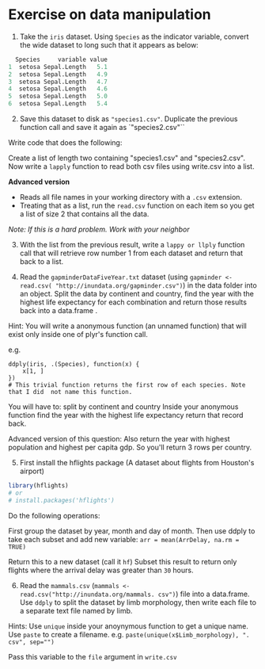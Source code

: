  
 # Exercise on data manipulation
 
 1. Take the `iris` dataset. Using `Species` as the indicator variable, convert  the wide dataset to long such that it appears as below:
 
 ```r
   Species     variable value
 1  setosa Sepal.Length   5.1
 2  setosa Sepal.Length   4.9
 3  setosa Sepal.Length   4.7
 4  setosa Sepal.Length   4.6
 5  setosa Sepal.Length   5.0
 6  setosa Sepal.Length   5.4
 ```
 
 2.  Save this dataset to disk as `"species1.csv"`. Duplicate the previous  function call and save it again as `"species2.csv"``
 
 Write code that does the following:
 
 Create a list of length two containing "species1.csv" and "species2.csv". 
 Now write a `lapply` function to read both csv files using write.csv into a  list.
 
 __Advanced version__
 * Reads all file names in your working directory with a `.csv` extension.  
 * Treating that as a list, run the `read.csv` function on each item so you get  a list of size 2 that contains all the data.
 
 *Note: If this is a hard problem. Work with your neighbor*
 
 3. With the list from the previous result, write a `lappy or llply` function  call that will retrieve row number 1 from each dataset and return that back to  a list.
 
 4. Read the `gapminderDataFiveYear.txt` dataset (using `gapminder <- read.csv( "http://inundata.org/gapminder.csv")`) in the data folder into an object.  Split the data by continent and country, find the year with the highest life  expectancy for each combination and return those results back into a data.frame . 
 
 Hint: You will write a anonymous function (an unnamed function) that will  exist only inside one of plyr's function call. 
 
 e.g. 
 ```
 ddply(iris, .(Species), function(x) {
     x[1, ]
 })
 # This trivial function returns the first row of each species. Note that I did  not name this function.
 ```
 
 You will have to:
     split by continent and country
     Inside your anonymous function find the year with the highest life  expectancy
     return that record back.
 
 Advanced version of this question: Also return the year with highest  population and highest per capita gdp. So you'll return 3 rows per country. 
 
 5. First install the hflights package (A dataset about flights from Houston's  airport)
 
 ```r
 library(hflights)
 # or
 # install.packages('hflights')
 ```
 Do the following operations:
 
 First group the dataset by year, month and day of month.
 Then use ddply to take each subset and add new variable:
 `arr = mean(ArrDelay, na.rm = TRUE)`
 
 Return this to a new dataset (call it `hf`)
 Subset this result to return only flights where the arrival delay was greater  than `30` hours.
 
 
 
 6. Read the `mammals.csv` (`mammals <- read.csv("http://inundata.org/mammals. csv")`) file into a data.frame. Use `ddply` to split the dataset by limb  morphology, then write each file to a separate text file named by limb.
 
 Hints: Use `unique` inside your anoynymous function to get a unique name.
 Use `paste` to create a filename. e.g. `paste(unique(x$Limb_morphology), ". csv", sep="")`
 
 Pass this variable to the `file` argument in `write.csv`




